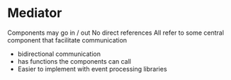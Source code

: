 # Mediator

Components may go in / out
No direct references
All refer to some central component that facilitate communication
- bidirectional communication
- has functions the components can call
- Easier to implement with event processing libraries
